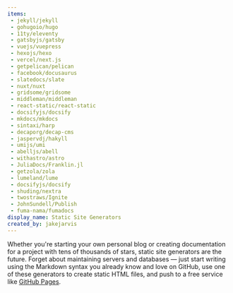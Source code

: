 ```yaml
---
items:
 - jekyll/jekyll
 - gohugoio/hugo
 - 11ty/eleventy
 - gatsbyjs/gatsby
 - vuejs/vuepress
 - hexojs/hexo
 - vercel/next.js
 - getpelican/pelican
 - facebook/docusaurus
 - slatedocs/slate
 - nuxt/nuxt
 - gridsome/gridsome
 - middleman/middleman
 - react-static/react-static
 - docsifyjs/docsify
 - mkdocs/mkdocs
 - sintaxi/harp
 - decaporg/decap-cms
 - jaspervdj/hakyll
 - umijs/umi
 - abelljs/abell
 - withastro/astro
 - JuliaDocs/Franklin.jl
 - getzola/zola
 - lumeland/lume
 - docsifyjs/docsify
 - shuding/nextra
 - twostraws/Ignite
 - JohnSundell/Publish
 - fuma-nama/fumadocs
display_name: Static Site Generators
created_by: jakejarvis
---
```

Whether you're starting your own personal blog or creating documentation for a project with tens of thousands of stars, static site generators are the future. Forget about maintaining servers and databases — just start writing using the Markdown syntax you already know and love on GitHub, use one of these generators to create static HTML files, and push to a free service like [GitHub Pages](https://pages.github.com/).
